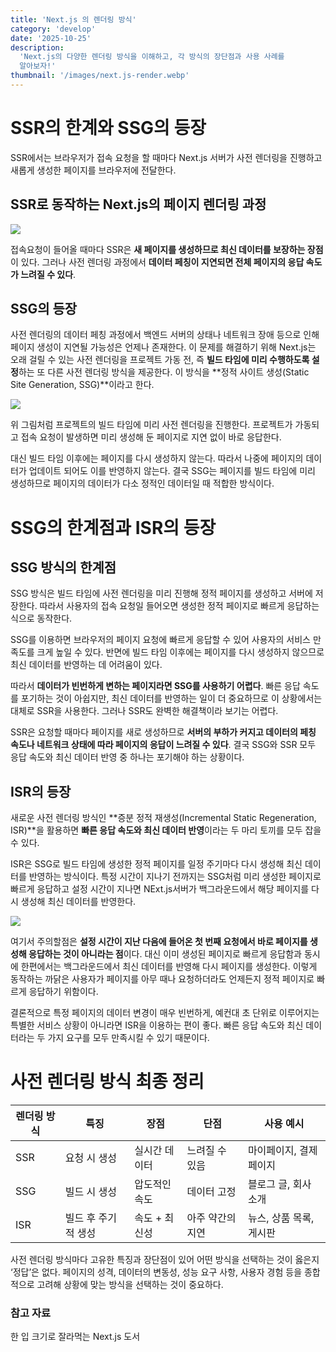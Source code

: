 ```yaml
---
title: 'Next.js 의 렌더링 방식'
category: 'develop'
date: '2025-10-25'
description:
  'Next.js의 다양한 렌더링 방식을 이해하고, 각 방식의 장단점과 사용 사례를
  알아보자!'
thumbnail: '/images/next.js-render.webp'
---
```


# SSR의 한계와 SSG의 등장

SSR에서는 브라우저가 접속 요청을 할 때마다 Next.js 서버가 사전 렌더링을 진행하고
새롭게 생성한 페이지를 브라우저에 전달한다.

## SSR로 동작하는 Next.js의 페이지 렌더링 과정

![](https://velog.velcdn.com/images/dobby_min/post/962cf781-c634-436d-bd1b-16e6fd92eb3e/image.png)

접속요청이 들어올 때마다 SSR은 **새 페이지를 생성하므로 최신 데이터를 보장하는
장점**이 있다. 그러나 사전 렌더링 과정에서 **데이터 페칭이 지연되면 전체
페이지의 응답 속도가 느려질 수 있다**.

## SSG의 등장

사전 렌더링의 데이터 페칭 과정에서 백엔드 서버의 상태나 네트워크 장애 등으로
인해 페이지 생성이 지연될 가능성은 언제나 존재한다. 이 문제를 해결하기 위해
Next.js는 오래 걸릴 수 있는 사전 렌더링을 프로젝트 가동 전, 즉 **빌드 타임에
미리 수행하도록 설정**하는 또 다른 사전 렌더링 방식을 제공한다. 이 방식을 **정적
사이트 생성(Static Site Generation, SSG)**이라고 한다.

![](https://velog.velcdn.com/images/dobby_min/post/b87dc70c-536d-485e-958c-2d3aac6a5165/image.png)

위 그림처럼 프로젝트의 빌드 타임에 미리 사전 렌더링을 진행한다. 프로젝트가
가동되고 접속 요청이 발생하면 미리 생성해 둔 페이지로 지연 없이 바로 응답한다.

대신 빌드 타임 이후에는 페이지를 다시 생성하지 않는다. 따라서 나중에 페이지의
데이터가 업데이트 되어도 이를 반영하지 않는다. 결국 SSG는 페이지를 빌드 타임에
미리 생성하므로 페이지의 데이터가 다소 정적인 데이터일 때 적합한 방식이다.

# SSG의 한계점과 ISR의 등장

## SSG 방식의 한계점

SSG 방식은 빌드 타임에 사전 렌더링을 미리 진행해 정적 페이지를 생성하고 서버에
저장한다. 따라서 사용자의 접속 요청일 들어오면 생성한 정적 페이지로 빠르게
응답하는 식으로 동작한다.

SSG를 이용하면 브라우저의 페이지 요청에 빠르게 응답할 수 있어 사용자의 서비스
만족도를 크게 높일 수 있다. 반면에 빌드 타임 이후에는 페이지를 다시 생성하지
않으므로 최신 데이터를 반영하는 데 어려움이 있다.

따라서 **데이터가 빈번하게 변하는 페이지라면 SSG를 사용하기 어렵다**. 빠른 응답
속도를 포기하는 것이 아쉽지만, 최신 데이터를 반영하는 일이 더 중요하므로 이
상황에서는 대체로 SSR을 사용한다. 그러나 SSR도 완벽한 해결책이라 보기는 어렵다.

SSR은 요청할 때마다 페이지를 새로 생성하므로 **서버의 부하가 커지고 데이터의
페칭 속도나 네트워크 상태에 따라 페이지의 응답이 느려질 수 있다**. 결국 SSG와
SSR 모두 응답 속도와 최신 데이터 반영 중 하나는 포기해야 하는 상황이다.

## ISR의 등장

새로운 사전 렌더링 방식인 **증분 정적 재생성(Incremental Static Regeneration,
ISR)**을 활용하면 **빠른 응답 속도와 최신 데이터 반영**이라는 두 마리 토끼를
모두 잡을 수 있다.

ISR은 SSG로 빌드 타임에 생성한 정적 페이지를 일정 주기마다 다시 생성해 최신
데이터를 반영하는 방식이다. 특정 시간이 지나기 전까지는 SSG처럼 미리 생성한
페이지로 빠르게 응답하고 설정 시간이 지나면 NExt.js서버가 백그라운드에서 해당
페이지를 다시 생성해 최신 데이터를 반영한다.

![](https://velog.velcdn.com/images/dobby_min/post/5c62fa7e-807e-4008-8194-2a265412b23b/image.png)

여기서 주의할점은 **설정 시간이 지난 다음에 들어온 첫 번째 요청에서 바로
페이지를 생성해 응답하는 것이 아니라는 점**이다. 대신 이미 생성된 페이지로
빠르게 응답함과 동시에 한편에서는 백그라운드에서 최신 데이터를 반영해 다시
페이지를 생성한다. 이렇게 동작하는 까닭은 사용자가 페이지를 아무 때나
요청하더라도 언제든지 정적 페이지로 빠르게 응답하기 위함이다.

결론적으로 특정 페이지의 데이터 변경이 매우 빈번하게, 예컨대 초 단위로
이루어지는 특별한 서비스 상황이 아니라면 ISR을 이용하는 편이 좋다. 빠른 응답
속도와 최신 데이터라는 두 가지 요구를 모두 만족시킬 수 있기 때문이다.

# 사전 렌더링 방식 최종 정리

| 렌더링 방식 | 특징                | 장점          | 단점             | 사용 예시               |
| ----------- | ------------------- | ------------- | ---------------- | ----------------------- |
| SSR         | 요청 시 생성        | 실시간 데이터 | 느려질 수 있음   | 마이페이지, 결제 페이지 |
| SSG         | 빌드 시 생성        | 압도적인 속도 | 데이터 고정      | 블로그 글, 회사 소개    |
| ISR         | 빌드 후 주기적 생성 | 속도 + 최신성 | 아주 약간의 지연 | 뉴스, 상품 목록, 게시판 |

사전 렌더링 방식마다 고유한 특징과 장단점이 있어 어떤 방식을 선택하는 것이
옳은지 ‘정답’은 없다. 페이지의 성격, 데이터의 변동성, 성능 요구 사항, 사용자
경험 등을 종합적으로 고려해 상황에 맞는 방식을 선택하는 것이 중요하다.

### 참고 자료

한 입 크기로 잘라먹는 Next.js 도서
